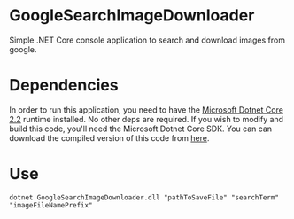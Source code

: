 
# GoogleSearchImageDownloader
Simple .NET Core console application to search and download images from google.

# Dependencies
In order to run this application, you need to have the [Microsoft Dotnet Core 2.2](https://dotnet.microsoft.com/download) runtime installed. No other deps are required. If you wish to modify and build this code, you'll need the Microsoft Dotnet Core SDK. You can can download the compiled version of this code from [here](https://github.com/jaycollett/GoogleSearchImageDownloader/releases).

# Use
`dotnet GoogleSearchImageDownloader.dll "pathToSaveFile" "searchTerm" "imageFileNamePrefix"`
